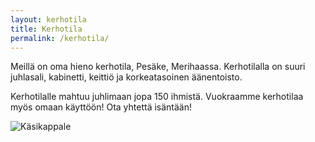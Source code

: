 ```yaml
---
layout: kerhotila
title: Kerhotila
permalink: /kerhotila/
---
```


Meillä on oma hieno kerhotila, Pesäke, Merihaassa. Kerhotilalla on suuri juhlasali, kabinetti, keittiö ja korkeatasoinen äänentoisto.

Kerhotilalle mahtuu juhlimaan jopa 150 ihmistä. Vuokraamme kerhotilaa myös omaan käyttöön! Ota yhtettä isäntään!

<p><img class="img-thumbnail img-responsive" alt="Käsikappale" src="https://cloud.githubusercontent.com/assets/2604922/5423940/12778ed8-82e2-11e4-856c-1a5ece346f14.jpg"></p>
